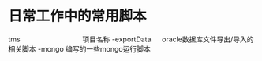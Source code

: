 日常工作中的常用脚本
=============
  tms　　　　　　　　　项目名称
    -exportData   　   oracle数据库文件导出/导入的相关脚本
    -mongo             编写的一些mongo运行脚本
